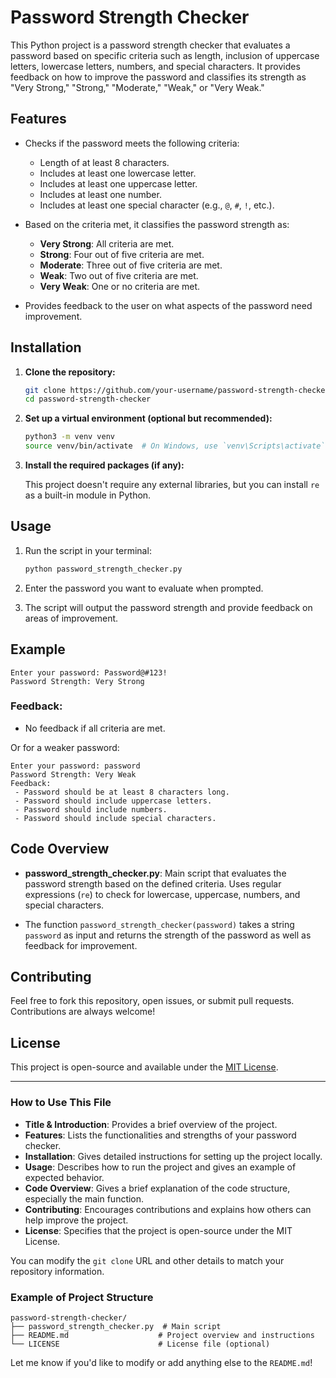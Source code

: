 # Password Strength Checker

This Python project is a password strength checker that evaluates a password based on specific criteria such as length, inclusion of uppercase letters, lowercase letters, numbers, and special characters. It provides feedback on how to improve the password and classifies its strength as "Very Strong," "Strong," "Moderate," "Weak," or "Very Weak."

## Features

- Checks if the password meets the following criteria:
  - Length of at least 8 characters.
  - Includes at least one lowercase letter.
  - Includes at least one uppercase letter.
  - Includes at least one number.
  - Includes at least one special character (e.g., `@`, `#`, `!`, etc.).
  
- Based on the criteria met, it classifies the password strength as:
  - **Very Strong**: All criteria are met.
  - **Strong**: Four out of five criteria are met.
  - **Moderate**: Three out of five criteria are met.
  - **Weak**: Two out of five criteria are met.
  - **Very Weak**: One or no criteria are met.

- Provides feedback to the user on what aspects of the password need improvement.

## Installation

1. **Clone the repository:**

   ```bash
   git clone https://github.com/your-username/password-strength-checker.git
   cd password-strength-checker
   ```

2. **Set up a virtual environment (optional but recommended):**

   ```bash
   python3 -m venv venv
   source venv/bin/activate  # On Windows, use `venv\Scripts\activate`
   ```

3. **Install the required packages (if any):**

   This project doesn't require any external libraries, but you can install `re` as a built-in module in Python.

## Usage

1. Run the script in your terminal:

   ```bash
   python password_strength_checker.py
   ```

2. Enter the password you want to evaluate when prompted.

3. The script will output the password strength and provide feedback on areas of improvement.

## Example

```
Enter your password: Password@#123!
Password Strength: Very Strong
```

### Feedback:

- No feedback if all criteria are met.

Or for a weaker password:

```
Enter your password: password
Password Strength: Very Weak
Feedback:
 - Password should be at least 8 characters long.
 - Password should include uppercase letters.
 - Password should include numbers.
 - Password should include special characters.
```

## Code Overview

- **password_strength_checker.py**: Main script that evaluates the password strength based on the defined criteria. Uses regular expressions (`re`) to check for lowercase, uppercase, numbers, and special characters.
  
- The function `password_strength_checker(password)` takes a string `password` as input and returns the strength of the password as well as feedback for improvement.

## Contributing

Feel free to fork this repository, open issues, or submit pull requests. Contributions are always welcome!

## License

This project is open-source and available under the [MIT License](LICENSE).

---

### How to Use This File

- **Title & Introduction**: Provides a brief overview of the project.
- **Features**: Lists the functionalities and strengths of your password checker.
- **Installation**: Gives detailed instructions for setting up the project locally.
- **Usage**: Describes how to run the project and gives an example of expected behavior.
- **Code Overview**: Gives a brief explanation of the code structure, especially the main function.
- **Contributing**: Encourages contributions and explains how others can help improve the project.
- **License**: Specifies that the project is open-source under the MIT License.

You can modify the `git clone` URL and other details to match your repository information.

### Example of Project Structure

```
password-strength-checker/
├── password_strength_checker.py  # Main script
├── README.md                    # Project overview and instructions
└── LICENSE                      # License file (optional)
```

Let me know if you'd like to modify or add anything else to the `README.md`!
